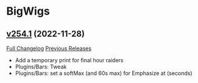# BigWigs

## [v254.1](https://github.com/BigWigsMods/BigWigs/tree/v254.1) (2022-11-28)
[Full Changelog](https://github.com/BigWigsMods/BigWigs/compare/v254...v254.1) [Previous Releases](https://github.com/BigWigsMods/BigWigs/releases)

- Add a temporary print for final hour raiders  
- Plugins/Bars: Tweak  
- Plugins/Bars: set a softMax (and 60s max) for Emphasize at (seconds)  
